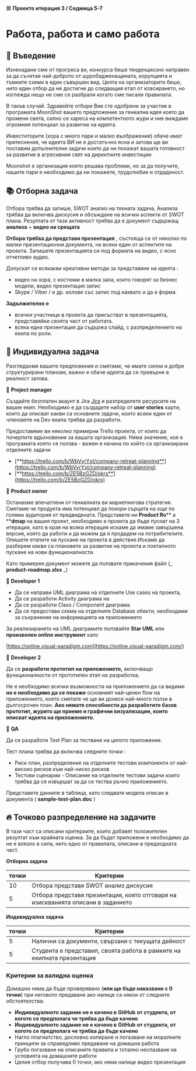 🟥 **Проекто итерация 3 / Седмица 5-7**
# Работа, работа и само работа

## 🚀 Въведение

Изненадани сме от прогреса ви, конкурса беше тенденциозно направен за да съчетае най-доброто от шуробадженащината, корупцията и тъмните схеми в един съвършен вид. Целта на организаторите беше, нито един отбор да не достигне до следващия етап от класирането, но изглежда нещо не сме се разбрали когато сме писали правилата.

В такъв случай. Здравейте отбори Вие сте одобрени за участие в програмата MoonShot вашето предложение за гениална идея която да промени света, силно се хареса на компетентното жури и ние виждаме огромния потенциал за развитие на идеята.

Инвеститорите (хора с много пари и малко въображение) обаче имат притеснения, че идеята ВИ не е достатъчно ясна и затова ще ви поставим допълнителни задачи които да ни покажат вашата готовност за развитие в агресивния свят на директните инвестиции

Moonshot е организация която решава проблеми, но за да получите, нашите пари е необходимо да ни покажете, трудолюбие и отдаденост.

## 📚 Отборна задача

Отбора трябва да запише, SWOT анализ на тяхната задача, Анализа трябва да включва дискусия и обсъждане на всички аспекти от SWOT плана. Резултата от тази активност трябва да е документ съдържащ **анализа** + **видео на срещата**

**Отбора трябва да представи презентация** , състояща се от няколко по малки презентационни документа, на всеки един от аспектите на проекта. Запишете презентацията си под формата на видео, с ясно отчетливо аудио.

Допускат се всякакви креативни методи за представяне на идеята :

- видео на хора, с костюми в малка зала, които говорят за бизнес модели, видео презентация запис
- Skype / Viber / и др. колове със запис под каквато и да е форма.

**Задължително e** 
- всички участници в проекта да присъстват в презентацията, представяйки своята част от работата.
- всяка една презентация да съдържа слайд, с разпределението на екипа по роли.

## 📘 Индивидуална задача

Разгледахме вашите предложения и смятаме, че имате силни и добре структурирани планове, важно е обаче идеята да се превърне в реалност затова.

🚀 **Project manager**

Създайте безплатен акаунт в Jira [Jira](https://www.atlassian.com/software/jira) и разпределете ресурсите на вашия екип. Необходимо е да създадете набор от **user stories** карти, които да описват какви са основните задачи, които всеки един от членовете на Dev екипа трябва да разработи.

Предоставяме ви няколко примерни Trello проекта, от които да почерпите вдъхновение за вашата организация. Няма значение, коя е програмата която се ползва - важен е начина по който са организирани отделните задачи
- [**https://trello.com/b/WbVyrYxt/company-retreat-planning**](https://trello.com/b/WbVyrYxt/company-retreat-planning)
- [**https://trello.com/b/ZE5BzGZD/okrs**](https://trello.com/b/ZE5BzGZD/okrs)

🚀 **Product owner**

Останахме впечатлени от гениалната ви маркетингова стратегия. Смятаме че продукта има потенциал да покори сърцата на още по голяма аудитория от предвидената. Представете ни **Product Ro**** a ****dmap** на вашия проект, необходимо е проекта да бъде пуснат на 3 итерации, като в края на всяка итерация искаме да имаме завършена версия, която да работи и да можем да я продадем на потребителите. Опишете етапите на пускане на проекта в действие.Искаме да разберем какви са плановете за развитие на проекта и поетапното пускане на нови функционалности.

Като примерен документ можете да ползвате прикачения файл (_ **product-roadmap.xlsx** _)

🚀 **Developer 1**

- Да се направи UML диаграма на отделните Use cases на проекта,
- Да се разработи Activity диаграма на
- Да се разработи Class / Component диаграма
- Да се предостави схема на отделните Database обекти, необходими за съхранение на информацията на приложението

За реализирането на UML диаграмите ползвайте **Star UML** или **произволен online инструмент** като

[https://online.visual-paradigm.com](https://online.visual-paradigm.com/)

🚀 **Developer 2**

Да се **разработи прототип на приложението,** включващо функционалности от прототипен етап на разработка.

Не е необходимо всички възможности на приложението да са видими **но е необходимо да се покаже** основният най-ценен flow на приложението, което смятате че ще ви донесе най-много ползи в дългосрочен план. **Ако нямате способности да разработите базов прототип, журито ще приеме и графични визуализации, които описват идеята на приложението.**

🚀 **QA**

Да се разработи Test Plan за тестване на цялото приложение.

Тест плана трябва да включва следните точки :

- Риск план, разпределение на отделните тестови компоненти от най-високо рисков към най-ниско рисков
- Тестови сценарии - Описание на отделните тестови задачи които трябва да се извършат за да се тества ръчно приложението.

Представете данните в таблица, като следвате модела описан в документа ( **sample-test-plan.doc** )

## 🔥 Точково разпределение на задачите

В тази част са описани критериите, които добавят положителен резултат към крайната оценка. За да бъдат приложени е необходимо да не е влязло в сила, нито едно от правилата, описани в предходната част.

**Отборна задача**

| **точки** | **Критерии** |
| --- | --- |
| 10 | Отбора представя SWOT анализ дискусия |
| 5 | Отбора представя презентация, която отговаря на изискванията описани в заданието |

**Индивидуална задача**

| **точки** | **Критерии** |
| --- | --- |
| 5 | Налични са документи, свързани с текущата дейност |
| 5 | Студента е представил, своята работа в рамките на екипната презентация |

### Критерии за валидна оценка

Домашно няма да бъде проверявано (**или ще бъде наказвано с 0 точки**) при неговото предаване ако налице са някои от следните обстоятелства:
- **Индивидуалното задание не е качено в**  **GitHub**  **от студента, от когото се предполага че трябва да бъде качено**
- **Индивидуалното задание не е качено в**  **GitHub**  **от студента, от когото се предполага че трябва да бъде качено**
- Нагло плагиатство, дословно копиране и погазване на моралните принципи за справедливо предаване на домашна работа
- Грубо погазване на описаните правила и тотално неспазване на условията на домашните работи
- Целия отбор получава 0 точки, ако няма налице видео презентация
